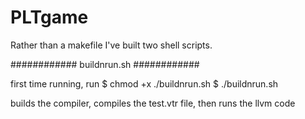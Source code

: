 # PLTgame

Rather than a makefile I've built two shell scripts.

############
buildnrun.sh
############

first time running, run
$ chmod +x ./buildnrun.sh
$ ./buildnrun.sh

builds the compiler, compiles the test.vtr file, then runs the llvm code 
